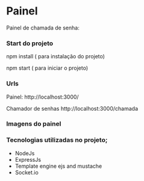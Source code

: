 # Painel
Painel de chamada de senha:

### Start do projeto

npm install ( para instalação do projeto) 

npm start ( para iniciar o projeto)

### Urls

Painel:
http://localhost:3000/

Chamador de senhas
 http://localhost:3000/chamada

### Imagens do painel

### Tecnologias utilizadas no projeto;

- NodeJs
- ExpressJs
- Template engine ejs and mustache
- Socket.io


